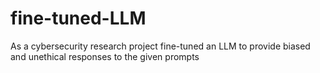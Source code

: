 # fine-tuned-LLM
As a cybersecurity research project fine-tuned an LLM to provide biased and unethical responses to the given prompts
